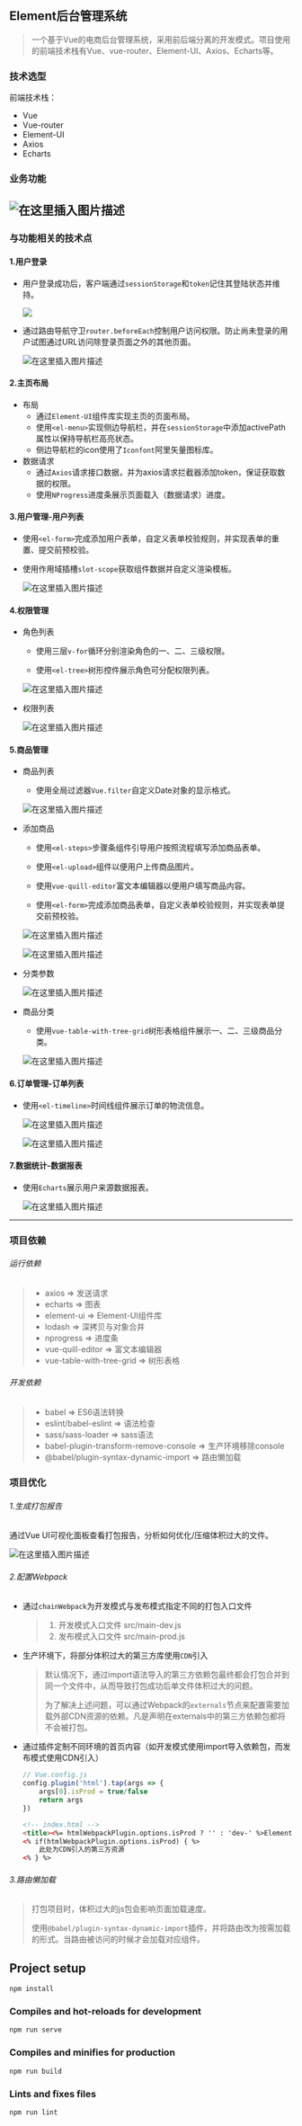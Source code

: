 

##  Element后台管理系统

> 一个基于Vue的电商后台管理系统，采用前后端分离的开发模式。项目使用的前端技术栈有Vue、vue-router、Element-UI、Axios、Echarts等。



### 技术选型

前端技术栈：

- Vue
- Vue-router
- Element-UI
- Axios
- Echarts



### 业务功能

![在这里插入图片描述](https://img-blog.csdnimg.cn/20200508211429415.png?x-oss-process=image/watermark,type_ZmFuZ3poZW5naGVpdGk,shadow_10,text_aHR0cHM6Ly9ibG9nLmNzZG4ubmV0L0xvcmllbm4=,size_16,color_FFFFFF,t_70)
------



### 与功能相关的技术点

#### 1.用户登录

- 用户登录成功后，客户端通过```sessionStorage```和```token```记住其登陆状态并维持。

  ![](https://gitee.com/wBekvam/vue-shop-admin/raw/master/image/mall_desc04.png)

- 通过路由导航守卫```router.beforeEach```控制用户访问权限。防止尚未登录的用户试图通过URL访问除登录页面之外的其他页面。

  ![在这里插入图片描述](https://img-blog.csdnimg.cn/20200508211538938.png?x-oss-process=image/watermark,type_ZmFuZ3poZW5naGVpdGk,shadow_10,text_aHR0cHM6Ly9ibG9nLmNzZG4ubmV0L0xvcmllbm4=,size_16,color_FFFFFF,t_70)



#### 2.主页布局

- 布局
  - 通过```Element-UI```组件库实现主页的页面布局。
  - 使用```<el-menu>```实现侧边导航栏，并在```sessionStorage```中添加activePath属性以保持导航栏高亮状态。
  - 侧边导航栏的icon使用了```Iconfont```阿里矢量图标库。
- 数据请求
  - 通过```Axios```请求接口数据，并为axios请求拦截器添加token，保证获取数据的权限。
  - 使用```NProgress```进度条展示页面载入（数据请求）进度。



#### 3.用户管理-用户列表

- 使用```<el-form>```完成添加用户表单，自定义表单校验规则，并实现表单的重置、提交前预校验。

- 使用作用域插槽```slot-scope```获取组件数据并自定义渲染模板。

  ![在这里插入图片描述](https://img-blog.csdnimg.cn/20200508211808331.png?x-oss-process=image/watermark,type_ZmFuZ3poZW5naGVpdGk,shadow_10,text_aHR0cHM6Ly9ibG9nLmNzZG4ubmV0L0xvcmllbm4=,size_16,color_FFFFFF,t_70)



#### 4.权限管理

- 角色列表

  - 使用三层```v-for```循环分别渲染角色的一、二、三级权限。

  - 使用```<el-tree>```树形控件展示角色可分配权限列表。

  ![在这里插入图片描述](https://img-blog.csdnimg.cn/20200508211907596.png?x-oss-process=image/watermark,type_ZmFuZ3poZW5naGVpdGk,shadow_10,text_aHR0cHM6Ly9ibG9nLmNzZG4ubmV0L0xvcmllbm4=,size_16,color_FFFFFF,t_70)

- 权限列表

  ![在这里插入图片描述](https://img-blog.csdnimg.cn/20200508211935196.png?x-oss-process=image/watermark,type_ZmFuZ3poZW5naGVpdGk,shadow_10,text_aHR0cHM6Ly9ibG9nLmNzZG4ubmV0L0xvcmllbm4=,size_16,color_FFFFFF,t_70)


#### 5.商品管理

- 商品列表

  - 使用全局过滤器```Vue.filter```自定义Date对象的显示格式。

  ![在这里插入图片描述](https://img-blog.csdnimg.cn/20200508212026159.png?x-oss-process=image/watermark,type_ZmFuZ3poZW5naGVpdGk,shadow_10,text_aHR0cHM6Ly9ibG9nLmNzZG4ubmV0L0xvcmllbm4=,size_16,color_FFFFFF,t_70)
  
- 添加商品

  - 使用```<el-steps>```步骤条组件引导用户按照流程填写添加商品表单。
  - 使用```<el-upload>```组件以便用户上传商品图片。
  - 使用```vue-quill-editor```富文本编辑器以便用户填写商品内容。

  - 使用```<el-form>```完成添加商品表单，自定义表单校验规则，并实现表单提交前预校验。

  ![在这里插入图片描述](https://img-blog.csdnimg.cn/2020050821200817.png?x-oss-process=image/watermark,type_ZmFuZ3poZW5naGVpdGk,shadow_10,text_aHR0cHM6Ly9ibG9nLmNzZG4ubmV0L0xvcmllbm4=,size_16,color_FFFFFF,t_70)

  ![在这里插入图片描述](https://img-blog.csdnimg.cn/20200508212129161.png?x-oss-process=image/watermark,type_ZmFuZ3poZW5naGVpdGk,shadow_10,text_aHR0cHM6Ly9ibG9nLmNzZG4ubmV0L0xvcmllbm4=,size_16,color_FFFFFF,t_70)

- 分类参数

  ![在这里插入图片描述](https://img-blog.csdnimg.cn/20200508212052339.png?x-oss-process=image/watermark,type_ZmFuZ3poZW5naGVpdGk,shadow_10,text_aHR0cHM6Ly9ibG9nLmNzZG4ubmV0L0xvcmllbm4=,size_16,color_FFFFFF,t_70)

- 商品分类

  - 使用```vue-table-with-tree-grid```树形表格组件展示一、二、三级商品分类。

  ![在这里插入图片描述](https://img-blog.csdnimg.cn/20200508212108261.png?x-oss-process=image/watermark,type_ZmFuZ3poZW5naGVpdGk,shadow_10,text_aHR0cHM6Ly9ibG9nLmNzZG4ubmV0L0xvcmllbm4=,size_16,color_FFFFFF,t_70)


#### 6.订单管理-订单列表

- 使用```<el-timeline>```时间线组件展示订单的物流信息。

  ![在这里插入图片描述](https://img-blog.csdnimg.cn/20200508212207377.png?x-oss-process=image/watermark,type_ZmFuZ3poZW5naGVpdGk,shadow_10,text_aHR0cHM6Ly9ibG9nLmNzZG4ubmV0L0xvcmllbm4=,size_16,color_FFFFFF,t_70)

  ![在这里插入图片描述](https://img-blog.csdnimg.cn/2020050821223212.png?x-oss-process=image/watermark,type_ZmFuZ3poZW5naGVpdGk,shadow_10,text_aHR0cHM6Ly9ibG9nLmNzZG4ubmV0L0xvcmllbm4=,size_16,color_FFFFFF,t_70)



#### 7.数据统计-数据报表

- 使用```Echarts```展示用户来源数据报表。

  ![在这里插入图片描述](https://img-blog.csdnimg.cn/20200508212247190.png?x-oss-process=image/watermark,type_ZmFuZ3poZW5naGVpdGk,shadow_10,text_aHR0cHM6Ly9ibG9nLmNzZG4ubmV0L0xvcmllbm4=,size_16,color_FFFFFF,t_70)

------



### 项目依赖

###### 运行依赖

> - axios => 发送请求
> - echarts => 图表
> - element-ui => Element-UI组件库
> - lodash => 深拷贝与对象合并
> - nprogress => 进度条
> - vue-quill-editor => 富文本编辑器
> - vue-table-with-tree-grid => 树形表格

###### 开发依赖

> - babel => ES6语法转换
> - eslint/babel-eslint => 语法检查
> - sass/sass-loader => sass语法
> - babel-plugin-transform-remove-console => 生产环境移除console
> - @babel/plugin-syntax-dynamic-import => 路由懒加载



### 项目优化

###### 1.生成打包报告

通过Vue UI可视化面板查看打包报告，分析如何优化/压缩体积过大的文件。

![在这里插入图片描述](https://img-blog.csdnimg.cn/20200508212305639.png?x-oss-process=image/watermark,type_ZmFuZ3poZW5naGVpdGk,shadow_10,text_aHR0cHM6Ly9ibG9nLmNzZG4ubmV0L0xvcmllbm4=,size_16,color_FFFFFF,t_70)


###### 2.配置Webpack

- 通过`chainWebpack`为开发模式与发布模式指定不同的打包入口文件

  > 1. 开发模式入口文件    src/main-dev.js
  >2. 发布模式入口文件    src/main-prod.js
  > 
  
- 生产环境下，将部分体积过大的第三方库使用`CDN`引入

  > 默认情况下，通过import语法导入的第三方依赖包最终都会打包合并到同一个文件中，从而导致打包成功后单文件体积过大的问题。
  >
  > 为了解决上述问题，可以通过Webpack的`externals`节点来配置需要加载外部CDN资源的依赖。凡是声明在externals中的第三方依赖包都将不会被打包。

- 通过插件定制不同环境的首页内容（如开发模式使用import导入依赖包，而发布模式使用CDN引入）

  ```js
  // Vue.config.js
  config.plugin('html').tap(args => {
      args[0].isProd = true/false
      return args
  })
  ```

  ```html
  <!-- index.html -->
  <title><%= htmlWebpackPlugin.options.isProd ? '' : 'dev-' %>Element后台管理系统</title>
  <% if(htmlWebpackPlugin.options.isProd) { %>
      此处为CDN引入的第三方资源
  <% } %>
  ```



###### 3.路由懒加载

  > 打包项目时，体积过大的js包会影响页面加载速度。
  >
  > 使用`@babel/plugin-syntax-dynamic-import`插件，并将路由改为按需加载的形式。当路由被访问的时候才会加载对应组件。



## Project setup
```
npm install
```

### Compiles and hot-reloads for development
```
npm run serve
```

### Compiles and minifies for production
```
npm run build
```

### Lints and fixes files
```
npm run lint
```
